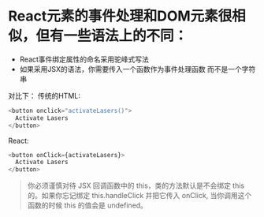 # React元素的事件处理和DOM元素很相似，但有一些语法上的不同：
* React事件绑定属性的命名采用驼峰式写法
* 如果采用JSX的语法，你需要传入一个函数作为事件处理函数 而不是一个字符串

对比下：
传统的HTML:
```js
<button onclick="activateLasers()">
  Activate Lasers
</button>
```
React:
```js
<button onClick={activateLasers}>
  Activate Lasers
</button>
```

> 你必须谨慎对待 JSX 回调函数中的 this，类的方法默认是不会绑定 this 的。如果你忘记绑定 this.handleClick 并把它传入 onClick, 当你调用这个函数的时候 this 的值会是 undefined。
